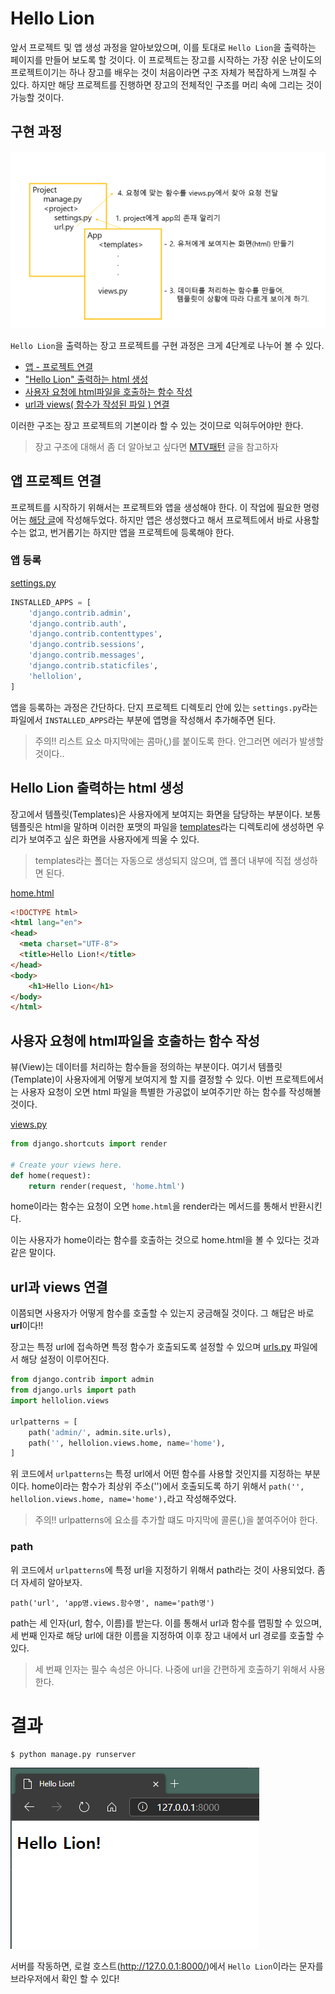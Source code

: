 Hello Lion
===

앞서 프로젝트 및 앱 생성 과정을 알아보았으며, 이를 토대로 ```Hello Lion```을 출력하는 페이지를 만들어 보도록 할 것이다. 이 프로젝트는 장고를 시작하는 가장 쉬운 난이도의 프로젝트이기는 하나 장고를 배우는 것이 처음이라면 구조 자체가 복잡하게 느껴질 수 있다. 하지만 해당 프로젝트를 진행하면 장고의 전체적인 구조를 머리 속에 그리는 것이 가능할 것이다. 

구현 과정
---

![Structure.png](image/Structure.png)

```Hello Lion```을 출력하는 장고 프로젝트를 구현 과정은 크게 4단계로 나누어 볼 수 있다.

- [앱 - 프로젝트 연결](#앱-프로젝트-연결)
- ["Hello Lion" 출력하는 html 생성](#hello-lion-출력하는-html-생성)
- [사용자 요청에 html파일을 호출하는 함수 작성](#사용자-요청에-html파일을-호출하는-함수-작성)
- [url과 views( 함수가 작성된 파일 ) 연결](#url과-views-연결)

이러한 구조는 장고 프로젝트의 기본이라 할 수 있는 것이므로 익혀두어야만 한다.

> 장고 구조에 대해서 좀 더 알아보고 싶다면 [MTV패턴](MTV-Pattern.md) 글을 참고하자


앱 프로젝트 연결
---

프로젝트를 시작하기 위해서는 프로젝트와 앱을 생성해야 한다. 이 작업에 필요한 명령어는 [해당 글](Django-Project-Start.md)에 작성해두었다. 하지만 앱은 생성했다고 해서 프로젝트에서 바로 사용할 수는 없고, 번거롭기는 하지만 앱을 프로젝트에 등록해야 한다.

### 앱 등록

[settings.py](https://github.com/likelionmju/likelionmyongji_hellolion/blob/master/firstproject/settings.py)
```python
INSTALLED_APPS = [
    'django.contrib.admin',
    'django.contrib.auth',
    'django.contrib.contenttypes',
    'django.contrib.sessions',
    'django.contrib.messages',
    'django.contrib.staticfiles',
    'hellolion',
]
```

앱을 등록하는 과정은 간단하다. 단지 프로젝트 디렉토리 안에 있는 ```settings.py```라는 파일에서 ```INSTALLED_APPS```라는 부분에 앱명을 작성해서 추가해주면 된다.

> 주의!! 리스트 요소 마지막에는 콤마(,)를 붙이도록 한다. 안그러면 에러가 발생할 것이다..

Hello Lion 출력하는 html 생성
---

장고에서 템플릿(Templates)은 사용자에게 보여지는 화면을 담당하는 부분이다. 보통 템플릿은 html을 말하며 이러한 포맷의 파일을 [templates](https://github.com/likelionmju/likelionmyongji_hellolion/tree/master/hellolion/templates)라는 디렉토리에 생성하면 우리가 보여주고 싶은 화면을 사용자에게 띄울 수 있다.

> templates라는 폴더는 자동으로 생성되지 않으며, 앱 폴더 내부에 직접 생성하면 된다. 

[home.html](https://github.com/likelionmju/likelionmyongji_hellolion/blob/master/hellolion/templates/home.html)

```html
<!DOCTYPE html>
<html lang="en">
<head>
  <meta charset="UTF-8">
  <title>Hello Lion!</title>
</head>
<body>
    <h1>Hello Lion</h1>
</body>
</html>
```

사용자 요청에 html파일을 호출하는 함수 작성
---

뷰(View)는 데이터를 처리하는 함수들을 정의하는 부분이다. 여기서 템플릿(Template)이 사용자에게 어떻게 보여지게 할 지를 결정할 수 있다. 이번 프로젝트에서는 사용자 요청이 오면 html 파일을 특별한 가공없이 보여주기만 하는 함수를 작성해볼 것이다.

[views.py](https://github.com/likelionmju/likelionmyongji_hellolion/blob/master/hellolion/views.py)

```python
from django.shortcuts import render

# Create your views here.
def home(request):
    return render(request, 'home.html')

```

home이라는 함수는 요청이 오면 ```home.html```을 render라는 메서드를 통해서 반환시킨다. 

이는 사용자가 home이라는 함수를 호출하는 것으로 home.html을 볼 수 있다는 것과 같은 말이다.

url과 views 연결
---

이쯤되면 사용자가 어떻게 함수를 호출할 수 있는지 궁금해질 것이다. 그 해답은 바로 **url**이다!! 

장고는 특정 url에 접속하면 특정 함수가 호출되도록 설정할 수 있으며 [urls.py](https://github.com/likelionmju/likelionmyongji_hellolion/blob/master/firstproject/urls.py) 파일에서 해당 설정이 이루어진다.

```python
from django.contrib import admin
from django.urls import path
import hellolion.views

urlpatterns = [
    path('admin/', admin.site.urls),
    path('', hellolion.views.home, name='home'),
]
```

위 코드에서 ```urlpatterns```는 특정 url에서 어떤 함수를 사용할 것인지를 지정하는 부분이다. home이라는 함수가 최상위 주소('')에서 호출되도록 하기 위해서 ```path('', hellolion.views.home, name='home'),```라고 작성해주었다.

> 주의!! urlpatterns에 요소를 추가할 떄도 마지막에 콜론(,)을 붙여주어야 한다.

### path 
위 코드에서 ```urlpatterns```에 특정 url을 지정하기 위해서 path라는 것이 사용되었다. 좀 더 자세히 알아보자.

    path('url', 'app명.views.함수명', name='path명')

path는 세 인자(url, 함수, 이름)를 받는다. 이를 통해서 url과 함수를 맵핑할 수 있으며, 세 번째 인자로 해당 url에 대한 이름을 지정하여 이후 장고 내에서 url 경로를 호출할 수 있다.

> 세 번째 인자는 필수 속성은 아니다. 나중에 url을 간편하게 호출하기 위해서 사용한다.


# 결과

```bash
$ python manage.py runserver
```

![Hello-Lion](image/Hello-Lion.png)

서버를 작동하면, 로컬 호스트(http://127.0.0.1:8000/)에서 ```Hello Lion```이라는 문자를 브라우저에서 확인 할 수 있다!
